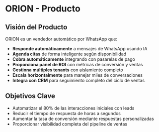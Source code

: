 # ORION - Producto

## Visión del Producto

ORION es un vendedor automático por WhatsApp que:

- **Responde automáticamente** a mensajes de WhatsApp usando IA
- **Agenda citas** de forma inteligente según disponibilidad
- **Cobra automáticamente** integrando con pasarelas de pago
- **Proporciona panel de ROI** con métricas de conversión y ventas
- **Gestiona múltiples tenants** con aislamiento completo
- **Escala horizontalmente** para manejar miles de conversaciones
- **Integra con CRM** para seguimiento completo del ciclo de ventas

## Objetivos Clave

- Automatizar el 80% de las interacciones iniciales con leads
- Reducir el tiempo de respuesta de horas a segundos
- Aumentar la tasa de conversión mediante respuestas personalizadas
- Proporcionar visibilidad completa del pipeline de ventas
